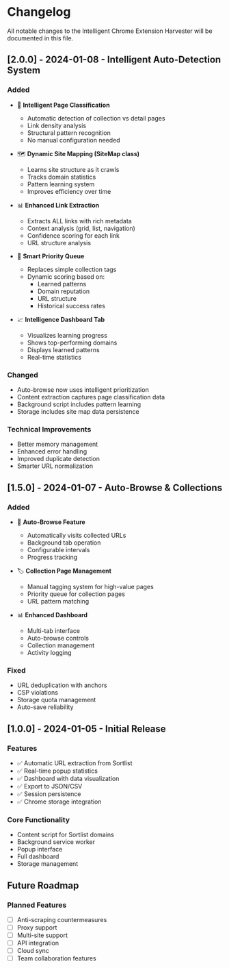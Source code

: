 # Changelog

All notable changes to the Intelligent Chrome Extension Harvester will be documented in this file.

## [2.0.0] - 2024-01-08 - Intelligent Auto-Detection System

### Added
- 🧠 **Intelligent Page Classification**
  - Automatic detection of collection vs detail pages
  - Link density analysis
  - Structural pattern recognition
  - No manual configuration needed

- 🗺️ **Dynamic Site Mapping (SiteMap class)**
  - Learns site structure as it crawls
  - Tracks domain statistics
  - Pattern learning system
  - Improves efficiency over time

- 📊 **Enhanced Link Extraction**
  - Extracts ALL links with rich metadata
  - Context analysis (grid, list, navigation)
  - Confidence scoring for each link
  - URL structure analysis

- 🎯 **Smart Priority Queue**
  - Replaces simple collection tags
  - Dynamic scoring based on:
    - Learned patterns
    - Domain reputation
    - URL structure
    - Historical success rates

- 📈 **Intelligence Dashboard Tab**
  - Visualizes learning progress
  - Shows top-performing domains
  - Displays learned patterns
  - Real-time statistics

### Changed
- Auto-browse now uses intelligent prioritization
- Content extraction captures page classification data
- Background script includes pattern learning
- Storage includes site map data persistence

### Technical Improvements
- Better memory management
- Enhanced error handling
- Improved duplicate detection
- Smarter URL normalization

## [1.5.0] - 2024-01-07 - Auto-Browse & Collections

### Added
- 🤖 **Auto-Browse Feature**
  - Automatically visits collected URLs
  - Background tab operation
  - Configurable intervals
  - Progress tracking

- 🏷️ **Collection Page Management**
  - Manual tagging system for high-value pages
  - Priority queue for collection pages
  - URL pattern matching

- 📊 **Enhanced Dashboard**
  - Multi-tab interface
  - Auto-browse controls
  - Collection management
  - Activity logging

### Fixed
- URL deduplication with anchors
- CSP violations
- Storage quota management
- Auto-save reliability

## [1.0.0] - 2024-01-05 - Initial Release

### Features
- ✅ Automatic URL extraction from Sortlist
- ✅ Real-time popup statistics
- ✅ Dashboard with data visualization
- ✅ Export to JSON/CSV
- ✅ Session persistence
- ✅ Chrome storage integration

### Core Functionality
- Content script for Sortlist domains
- Background service worker
- Popup interface
- Full dashboard
- Storage management

## Future Roadmap

### Planned Features
- [ ] Anti-scraping countermeasures
- [ ] Proxy support
- [ ] Multi-site support
- [ ] API integration
- [ ] Cloud sync
- [ ] Team collaboration features